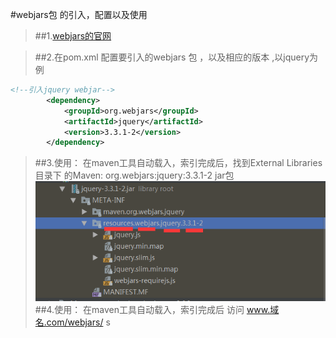 #webjars包 的引入，配置以及使用

>##1.[webjars的官网](https://www.webjars.org/)

>##2.在pom.xml 配置要引入的webjars 包 ，以及相应的版本 ,以jquery为例
````xml
<!--引入jquery webjar-->
        <dependency>
            <groupId>org.webjars</groupId>
            <artifactId>jquery</artifactId>
            <version>3.3.1-2</version>
        </dependency>
```` 

>##3.使用： 在maven工具自动载入，索引完成后，找到External Libraries 目录下   的Maven: org.webjars:jquery:3.3.1-2 jar包
![webjars](/doc/imgs/TIM截图20190411124909.png)
>##4.使用： 在maven工具自动载入，索引完成后
访问 www.域名.com/webjars/
s